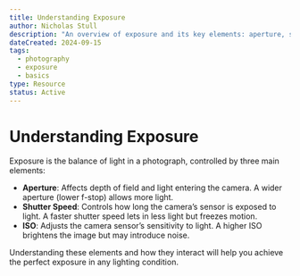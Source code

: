 ```yaml
---
title: Understanding Exposure
author: Nicholas Stull
description: "An overview of exposure and its key elements: aperture, shutter speed, and ISO."
dateCreated: 2024-09-15
tags:
  - photography
  - exposure
  - basics
type: Resource
status: Active
---
```


# Understanding Exposure

Exposure is the balance of light in a photograph, controlled by three main elements:

- **Aperture**: Affects depth of field and light entering the camera. A wider aperture (lower f-stop) allows more light.
- **Shutter Speed**: Controls how long the camera’s sensor is exposed to light. A faster shutter speed lets in less light but freezes motion.
- **ISO**: Adjusts the camera sensor’s sensitivity to light. A higher ISO brightens the image but may introduce noise.

Understanding these elements and how they interact will help you achieve the perfect exposure in any lighting condition.

